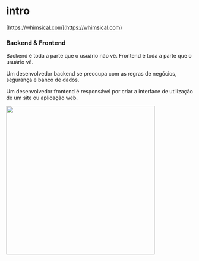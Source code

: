 # intro

[https://whimsical.com](https://whimsical.com)

### Backend & Frontend
Backend é toda a parte que o usuário não vê.
Frontend é toda a parte que o usuário vê.

Um desenvolvedor backend se preocupa com as regras de negócios, segurança e banco de dados.

Um desenvolvedor frontend é responsável por criar a interface de utilização de um site ou aplicação web.

<img src="https://www.harbor.com.br/wp-content/uploads/2018/07/full-stack.png" width="400" />

